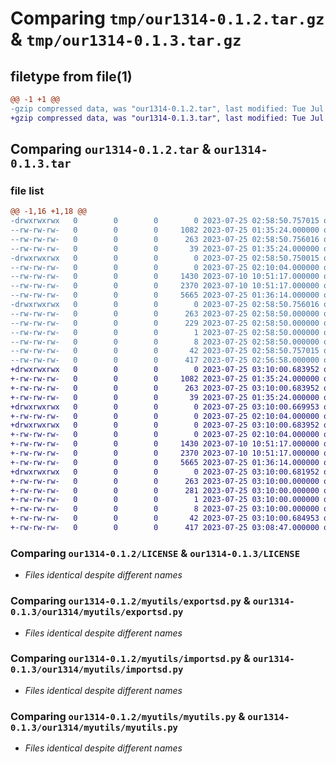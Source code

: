 # Comparing `tmp/our1314-0.1.2.tar.gz` & `tmp/our1314-0.1.3.tar.gz`

## filetype from file(1)

```diff
@@ -1 +1 @@
-gzip compressed data, was "our1314-0.1.2.tar", last modified: Tue Jul 25 02:58:50 2023, max compression
+gzip compressed data, was "our1314-0.1.3.tar", last modified: Tue Jul 25 03:10:00 2023, max compression
```

## Comparing `our1314-0.1.2.tar` & `our1314-0.1.3.tar`

### file list

```diff
@@ -1,16 +1,18 @@
-drwxrwxrwx   0        0        0        0 2023-07-25 02:58:50.757015 our1314-0.1.2/
--rw-rw-rw-   0        0        0     1082 2023-07-25 01:35:24.000000 our1314-0.1.2/LICENSE
--rw-rw-rw-   0        0        0      263 2023-07-25 02:58:50.756016 our1314-0.1.2/PKG-INFO
--rw-rw-rw-   0        0        0       39 2023-07-25 01:35:24.000000 our1314-0.1.2/README.md
-drwxrwxrwx   0        0        0        0 2023-07-25 02:58:50.750015 our1314-0.1.2/myutils/
--rw-rw-rw-   0        0        0        0 2023-07-25 02:10:04.000000 our1314-0.1.2/myutils/__init__.py
--rw-rw-rw-   0        0        0     1430 2023-07-10 10:51:17.000000 our1314-0.1.2/myutils/exportsd.py
--rw-rw-rw-   0        0        0     2370 2023-07-10 10:51:17.000000 our1314-0.1.2/myutils/importsd.py
--rw-rw-rw-   0        0        0     5665 2023-07-25 01:36:14.000000 our1314-0.1.2/myutils/myutils.py
-drwxrwxrwx   0        0        0        0 2023-07-25 02:58:50.756016 our1314-0.1.2/our1314.egg-info/
--rw-rw-rw-   0        0        0      263 2023-07-25 02:58:50.000000 our1314-0.1.2/our1314.egg-info/PKG-INFO
--rw-rw-rw-   0        0        0      229 2023-07-25 02:58:50.000000 our1314-0.1.2/our1314.egg-info/SOURCES.txt
--rw-rw-rw-   0        0        0        1 2023-07-25 02:58:50.000000 our1314-0.1.2/our1314.egg-info/dependency_links.txt
--rw-rw-rw-   0        0        0        8 2023-07-25 02:58:50.000000 our1314-0.1.2/our1314.egg-info/top_level.txt
--rw-rw-rw-   0        0        0       42 2023-07-25 02:58:50.757015 our1314-0.1.2/setup.cfg
--rw-rw-rw-   0        0        0      417 2023-07-25 02:56:58.000000 our1314-0.1.2/setup.py
+drwxrwxrwx   0        0        0        0 2023-07-25 03:10:00.683952 our1314-0.1.3/
+-rw-rw-rw-   0        0        0     1082 2023-07-25 01:35:24.000000 our1314-0.1.3/LICENSE
+-rw-rw-rw-   0        0        0      263 2023-07-25 03:10:00.683952 our1314-0.1.3/PKG-INFO
+-rw-rw-rw-   0        0        0       39 2023-07-25 01:35:24.000000 our1314-0.1.3/README.md
+drwxrwxrwx   0        0        0        0 2023-07-25 03:10:00.669953 our1314-0.1.3/our1314/
+-rw-rw-rw-   0        0        0        0 2023-07-25 02:10:04.000000 our1314-0.1.3/our1314/__init__.py
+drwxrwxrwx   0        0        0        0 2023-07-25 03:10:00.683952 our1314-0.1.3/our1314/myutils/
+-rw-rw-rw-   0        0        0        0 2023-07-25 02:10:04.000000 our1314-0.1.3/our1314/myutils/__init__.py
+-rw-rw-rw-   0        0        0     1430 2023-07-10 10:51:17.000000 our1314-0.1.3/our1314/myutils/exportsd.py
+-rw-rw-rw-   0        0        0     2370 2023-07-10 10:51:17.000000 our1314-0.1.3/our1314/myutils/importsd.py
+-rw-rw-rw-   0        0        0     5665 2023-07-25 01:36:14.000000 our1314-0.1.3/our1314/myutils/myutils.py
+drwxrwxrwx   0        0        0        0 2023-07-25 03:10:00.681952 our1314-0.1.3/our1314.egg-info/
+-rw-rw-rw-   0        0        0      263 2023-07-25 03:10:00.000000 our1314-0.1.3/our1314.egg-info/PKG-INFO
+-rw-rw-rw-   0        0        0      281 2023-07-25 03:10:00.000000 our1314-0.1.3/our1314.egg-info/SOURCES.txt
+-rw-rw-rw-   0        0        0        1 2023-07-25 03:10:00.000000 our1314-0.1.3/our1314.egg-info/dependency_links.txt
+-rw-rw-rw-   0        0        0        8 2023-07-25 03:10:00.000000 our1314-0.1.3/our1314.egg-info/top_level.txt
+-rw-rw-rw-   0        0        0       42 2023-07-25 03:10:00.684953 our1314-0.1.3/setup.cfg
+-rw-rw-rw-   0        0        0      417 2023-07-25 03:08:47.000000 our1314-0.1.3/setup.py
```

### Comparing `our1314-0.1.2/LICENSE` & `our1314-0.1.3/LICENSE`

 * *Files identical despite different names*

### Comparing `our1314-0.1.2/myutils/exportsd.py` & `our1314-0.1.3/our1314/myutils/exportsd.py`

 * *Files identical despite different names*

### Comparing `our1314-0.1.2/myutils/importsd.py` & `our1314-0.1.3/our1314/myutils/importsd.py`

 * *Files identical despite different names*

### Comparing `our1314-0.1.2/myutils/myutils.py` & `our1314-0.1.3/our1314/myutils/myutils.py`

 * *Files identical despite different names*

